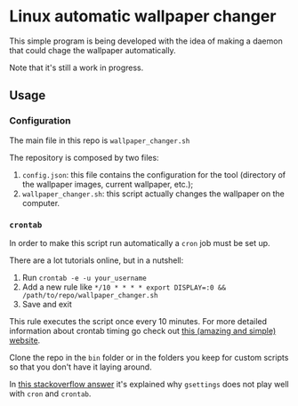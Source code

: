 # Linux automatic wallpaper changer
This simple program is being developed with the idea of making a daemon that could chage the wallpaper automatically.

Note that it's still a work in progress.

## Usage

### Configuration

The main file in this repo is `wallpaper_changer.sh`

The repository is composed by two files:
1. `config.json`: this file contains the configuration for the tool (directory of the wallpaper images, current wallpaper, etc.);
2. `wallpaper_changer.sh`: this script actually changes the wallpaper on the computer.

### `crontab`

In order to make this script run automatically a `cron` job must be set up.

There are a lot tutorials online, but in a nutshell:

1. Run `crontab -e -u your_username`
2. Add a new rule like `*/10 * * * * export DISPLAY=:0 && /path/to/repo/wallpaper_changer.sh`
3. Save and exit

This rule executes the script once every 10 minutes.
For more detailed information about crontab timing go check out [this (amazing and simple) website](https://crontab.guru/).

Clone the repo in the `bin` folder or in the folders you keep for custom scripts so that you don't have it laying around.

In [this stackoverflow answer](https://askubuntu.com/questions/140305/cron-not-able-to-succesfully-change-background) it's explained why `gsettings` does not play well with `cron` and `crontab`.
